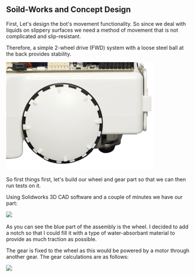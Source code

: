 ## Soild-Works and Concept Design
First, Let's design the bot's movement functionality. So since we deal with liquids on slippery surfaces we need a method of movement that is not complicated and slip-resistant.

Therefore, a simple 2-wheel drive (FWD) system with a loose steel ball at the back provides stability.

![alt](IMAGES/Wheel-concept.png)

So first things first, let's build our wheel and gear part so that we can then run tests on it. 

Using Solidworks 3D CAD software and a couple of minutes we have our part:

![](IMAGES/Wheel-gear-part.png)

As you can see the blue part of the assembly is the wheel. I decided to add a notch so that I could fill it with a type of water-absorbant material to provide as much traction as possible. 

The gear is fixed to the wheel as this would be powered by a motor through another gear. The gear calculations are as follows:

![](IMAGES/Gear-Calculations.png)
